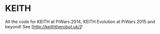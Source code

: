 KEITH
=====

All the code for KEITH at PiWars 2014, KEITH Evolution at PiWars 2015 and beyond!
See [http://keiththerobot.uk/]!

